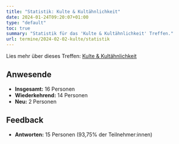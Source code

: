 ```yaml
---
title: "Statistik: Kulte & Kultähnlichkeit"
date: 2024-01-24T09:20:07+01:00
type: "default"
toc: true
summary: "Statistik für das 'Kulte & Kultähnlichkeit' Treffen."
url: termine/2024-02-02-kulte/statistik
---
```


Lies mehr über dieses Treffen: <a href="..">Kulte & Kultähnlichkeit</a>

## Anwesende

* **Insgesamt:** 16 Personen
* **Wiederkehrend:** 14 Personen
* **Neu:** 2 Personen

## Feedback

* **Antworten:** 15 Personen (93,75% der Teilnehmer:innen)
